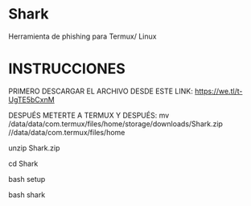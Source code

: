 # Shark
Herramienta de phishing para Termux/ Linux
# INSTRUCCIONES

PRIMERO DESCARGAR EL ARCHIVO DESDE ESTE LINK:
https://we.tl/t-UgTE5bCxnM

DESPUÉS METERTE A TERMUX Y DESPUÉS: 
mv /data/data/com.termux/files/home/storage/downloads/Shark.zip //data/data/com.termux/files/home 

unzip Shark.zip

cd Shark

bash setup

bash shark
